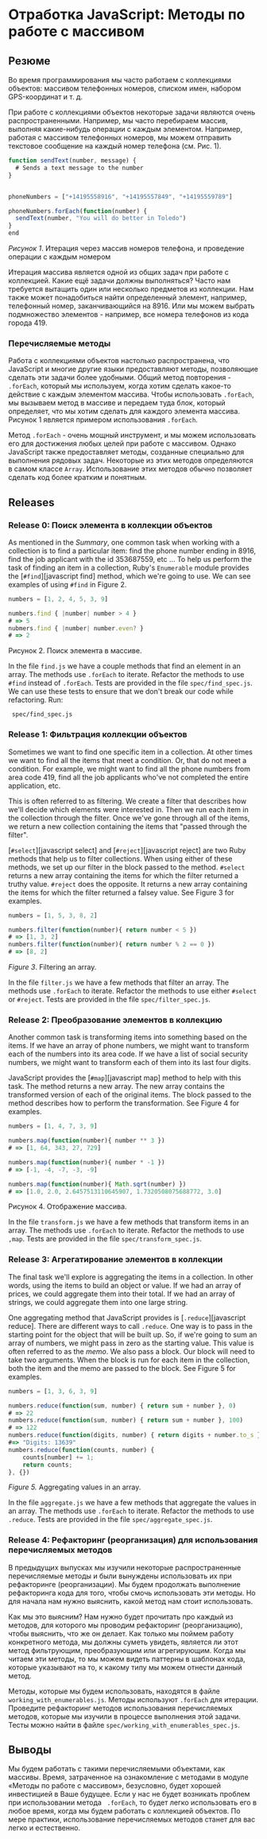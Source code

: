 # Отработка JavaScript: Методы по работе с массивом

## Резюме

Во время программирования мы часто работаем с коллекциями объектов: массивом телефонных номеров, списком имен, набором GPS-координат и т. д.

При работе с коллекциями объектов некоторые задачи являются очень распространенными. Например, мы часто перебираем массив, выполняя какие-нибудь операции с каждым элементом. Например, работая с массивом телефонных номеров, мы можем отправить текстовое сообщение на каждый номер телефона (см. Рис. 1).

```javascript
function sendText(number, message) {
  # Sends a text message to the number
}


phoneNumbers = ["+14195558916", "+14195557849", "+14195559789"]

phoneNumbers.forEach(function(number) {
  sendText(number, "You will do better in Toledo")
}
end
```
*Рисунок 1*. Итерация через массив номеров телефона, и проведение операции с каждым номером


Итерация массива является одной из общих задач при работе с коллекцией. Какие ещё задачи должны выполняться? Часто нам требуется вытащить один или несколько предметов из коллекции. Нам также может понадобиться найти определенный элемент, например, телефонный номер, заканчивающийся на 8916. Или мы можем выбрать подмножество элементов -  например, все номера телефонов из кода города 419.


### Перечисляемые методы

Работа с коллекциями объектов настолько распространена, что JavaScript и многие другие языки предоставляют методы, позволяющие сделать эти задачи более удобными. Общий метод повторения - `.forEach`, который мы используем, когда хотим сделать какое-то действие с каждым элементом массива. Чтобы использовать `.forEach`, мы вызываем метод в массиве и передаем туда блок, который определяет, что мы хотим сделать для каждого элемента массива. Рисунок 1 является примером использования `.forEach`.

Метод `.forEach` - очень мощный инструмент, и мы можем использовать его для достижения любых целей при работе с массивом. Однако JavaScript также предоставляет методы, созданные специально для выполнения рядовых задач. Некоторые из этих методов определяются в самом классе `Array`. Использование этих методов обычно позволяет сделать код более кратким и понятным. 


## Releases
### Release 0:  Поиск элемента в коллекции объектов
As mentioned in the *Summary*, one common task when working with a collection is to find a particular item: find the phone number ending in 8916, find the job applicant with the id 353687559, etc ...  To help us perform the task of finding an item in a collection, Ruby's `Enumerable` module provides the [`#find`][javascript find] method, which we're going to use.  We can see examples of using `#find` in Figure 2.

```javascript (нет в js)
numbers = [1, 2, 4, 5, 3, 9]

numbers.find { |number| number > 4 }
# => 5
nubmers.find { |number| number.even? }
# => 2
```
Рисунок 2. Поиск элемента в массиве.

In the file `find.js` we have a couple methods that find an element in an array.  The methods use `.forEach` to iterate.  Refactor the methods to use `#find` instead of `.forEach`.  Tests are provided in the file `spec/find_spec.js`.  We can use these tests to ensure that we don't break our code while refactoring.  Run:

```
 spec/find_spec.js
```


### Release 1:  Фильтрация коллекции объектов
Sometimes we want to find one specific item in a collection.  At other times we want to find all the items that meet a condition.  Or, that do not meet a condition.  For example, we might want to find all the phone numbers from area code 419, find all the job applicants who've not completed the entire application, etc.

This is often referred to as filtering.  We create a filter that describes how we'll decide which elements were interested in.  Then we run each item in the collection through the filter.  Once we've gone through all of the items, we return a new collection containing the items that "passed through the filter".

[`#select`][javascript select] and [`#reject`][javascript reject] are two Ruby methods that help us to filter collections.  When using either of these methods, we set up our filter in the block passed to the method.  `#select` returns a new array containing the items for which the filter returned a truthy value.  `#reject` does the opposite.  It returns a new array containing the items for which the filter returned a falsey value.  See Figure 3 for examples.

```javascript
numbers = [1, 5, 3, 8, 2]

numbers.filter(function(number){ return number < 5 })
# => [1, 3, 2]
numbers.filter(function(number){ return number % 2 == 0 })
# => [8, 2]
```
*Figure 3*. Filtering an array.

In the file `filter.js` we have a few methods that filter an array.  The methods use `.forEach` to iterate.  Refactor the methods to use either `#select` or `#reject`.  Tests are provided in the file `spec/filter_spec.js`.


### Release 2:  Преобразование элементов в коллекцию
Another common task is transforming items into something based on the items.  If we have an array of phone numbers, we might want to transform each of the numbers into its area code.  If we have a list of social security numbers, we might want to transform each of them into its last four digits.

JavaScript provides the [`#map`][javascript map] method to help with this task.  The method returns a new array.  The new array contains the transformed version of each of the original items.  The block passed to the method describes how to perform the transformation.  See Figure 4 for examples.

```javascript
numbers = [1, 4, 7, 3, 9]

numbers.map(function(number){ number ** 3 })
# => [1, 64, 343, 27, 729]

numbers.map(function(number){ number * -1 })
# => [-1, -4, -7, -3, -9]

numbers.map(function(number){ Math.sqrt(number) })
# => [1.0, 2.0, 2.6457513110645907, 1.7320508075688772, 3.0]
```
Рисунок 4. Отображение массива.

In the file `transform.js` we have a few methods that transform items in an array.  The methods use `.forEach` to iterate.  Refactor the methods to use `,map`.  Tests are provided in the file `spec/transform_spec.js`.


### Release 3:  Агрегатирование элементов в коллекции
The final task we'll explore is aggregating the items in a collection.  In other words, using the items to build an object or value.  If we had an array of prices, we could aggregate them into their total.  If we had an array of strings, we could aggregate them into one large string.  

One aggregating method that JavaScript provides is [`.reduce`][javascript reduce].  There are different ways to call `.reduce`.  One way is to pass in the starting point for the object that will be built up.  So, if we're going to sum an array of numbers, we might pass in zero as the starting value.  This value is often referred to as the *memo*.  We also pass a block.  Our block will need to take two arguments.  When the block is run for each item in the collection, both the item and the memo are passed to the block.  See Figure 5 for examples.

```javascript
numbers = [1, 3, 6, 3, 9]

numbers.reduce(function(sum, number) { return sum + number }, 0)
# => 22
numbers.reduce(function(sum, number) { return sum + number }, 100)
# => 122
numbers.reduce(function(digits, number) { return digits + number.to_s }, "Digits: ")
#=> "Digits: 13639"
numbers.reduce(function(counts, number) {
	counts[number] += 1;
	return counts;
}, {})
```
*Figure 5.*  Aggregating values in an array.

In the file `aggregate.js` we have a few methods that aggregate the values in an array.  The methods use `.forEach` to iterate.  Refactor the methods to use `.reduce`.  Tests are provided in the file `spec/aggregate_spec.js`.


### Release 4: Рефакторинг (реорганизация)  для использования перечисляемых методов

В предыдущих выпусках мы изучили некоторые распространенные перечисляемые методы и были вынуждены использовать их при рефакторинге (реорганизации). Мы будем продолжать выполнение рефакторинга кода для того, чтобы смочь использовать эти методы. Но для начала нам нужно выяснить, какой метод нам стоит использовать.

Как мы это выясним? Нам нужно будет прочитать про каждый из методов, для которого мы проводим рефакторинг (реорганизацию), чтобы выяснить, что же он делает. Как только мы поймем работу конкретного метода, мы должны суметь увидеть, является ли этот метод фильтрующим, преобразующим или агрегирующим. Когда мы читаем эти методы, то мы можем видеть паттерны в шаблонах кода, которые указывают на то, к какому типу мы можем отнести данный метод.

Методы, которые мы будем использовать, находятся в файле `working_with_enumerables.js`. Методы используют `.forEach` для итерации. Проведите рефакторинг методов использования перечисляемых методов, которые мы изучили в процессе выполнения этой задачи. Тесты можно найти в файле `spec/working_with_enumerables_spec.js`.


## Выводы
Мы будем работать с такими перечисляемыми объектами, как массивы. Время, затраченное на ознакомление с методами в модуле «Методы по работе с массивом», безусловно, будет хорошей инвестицией в Ваше будущее. Если у нас не будет возникать проблем при использовании метода ` .forEach`, то будет легко использовать его в любое время, когда мы будем работать с коллекцией объектов. 
По мере практики, использование перечисляемых методов станет для вас легко и естественно. 

[MDN Array]:(https://developer.mozilla.org/en-US/docs/Web/JavaScript/Reference/Global_Objects/Array)


